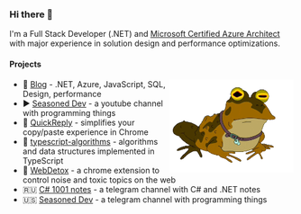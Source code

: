 ### Hi there 👋

I'm a Full Stack Developer (.NET) and [Microsoft Certified Azure Architect](https://www.youracclaim.com/badges/64b5a7a0-ff44-4794-b415-e2312e31c814) with major experience in solution design and performance optimizations.

#### Projects

<img src="https://github.com/FSou1/FSou1/blob/master/giphy-0.gif" data-canonical-src="https://github.com/FSou1/FSou1/blob/master/giphy-0.gif" width="220" align="right" />

- 📝 [Blog](https://fsou1.github.io/) - .NET, Azure, JavaScript, SQL, Design, performance
- ▶️ [Seasoned Dev](https://www.youtube.com/channel/UCGfHsiWFx_6cZaP-4qumTtA) - a youtube channel with programming things
- 🙋 [QuickReply](https://chrome.google.com/webstore/detail/quickreply/enngmhjfhandgjeccahinpmjfmllklki) - simplifies your copy/paste experience in Chrome
- 🔖 [typescript-algorithms](https://github.com/FSou1/typescript-algorithms) - algorithms and data structures implemented in TypeScript
- 🚿 [WebDetox](https://chrome.google.com/webstore/detail/webdetox/jglmleifkehhcmheadecpeoohaagakio) - a chrome extension to control noise and toxic topics on the web
- 🇷🇺 [C# 1001 notes](https://t.me/csharp_1001_notes) - a telegram channel with C# and .NET notes
- 🇺🇸 [Seasoned Dev](https://t.me/seasoneddev) - a telegram channel with programming things
